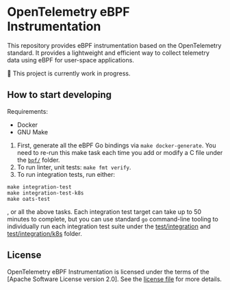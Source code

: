 # OpenTelemetry eBPF Instrumentation

This repository provides eBPF instrumentation based on the OpenTelemetry standard.
It provides a lightweight and efficient way to collect telemetry data using eBPF for user-space applications.

:construction: This project is currently work in progress.

## How to start developing

Requirements:
* Docker
* GNU Make

1. First, generate all the eBPF Go bindings via `make docker-generate`. You need to re-run this make task
   each time you add or modify a C file under the [`bpf/`](./bpf) folder.
2. To run linter, unit tests: `make fmt verify`.
3. To run integration tests, run either:
```
make integration-test
make integration-test-k8s
make oats-test
```
, or all the above tasks. Each integration test target can take up to 50 minutes to complete, but you can
use standard `go` command-line tooling to individually run each integration test suite under
the [test/integration](./test/integration) and [test/integration/k8s](./test/integration/k8s) folder.

## License

OpenTelemetry eBPF Instrumentation is licensed under the terms of the [Apache Software License version 2.0].
See the [license file](./LICENSE) for more details.
